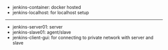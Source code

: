 - jenkins-container: docker hosted
- jenkins-localhost: for localhost setup
---
- jenkins-server01: server
- jenkins-slave01: agent/slave
- jenkins-client-gui: for connecting to private network with server and slave